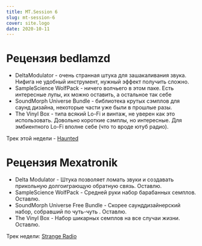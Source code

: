 ```yaml
---
title: MT.Session 6
slug: mt-session-6
cover: site.logo
date: 2020-10-11
---
```


# Рецензия bedlamzd

* DeltaModulator - очень странная штука для зашакаливания звука. Нифига не удобный инструмент, нужный эффект получить сложно.
* SampleScience WolfPack - ничего волчьего в этом паке. Есть интересные лупы, их можно оставить, а остальное так себе
* SoundMorph Universe Bundle - библиотека крутых сэмплов для саунд дизайна, некоторые части уже были в прошлые разы.
* The Vinyl Box - типа всякий Lo-Fi и винтаж, не уверен как это использовать. Довольно короткие сэмплы, но интересные. Для эмбиентного Lo-Fi вполне себе (что то вроде ютуб радио).

Трек этой недели - [Haunted](https://soundcloud.com/bedlamzd/haunted)

# Рецензия Mexatronik

* Delta Modulator - Штука позволяет ломать звуки и создавать прикольную долгоиграющую обратную связь. Оставлю.
* SampleScience WolfPack - Средней руки набор барабанных семплов. Оставлю.
* SoundMorph Universe Free Bundle - Скорее саунддизайнерский набор, собравший по чуть-чуть . Оставлю.
* The Vinyl Box - Набор шикарных семплов на все случаи жизни. Оставлю.

Трек недели: [Strange Radio](https://soundcloud.com/red_monk/strange-radio)
